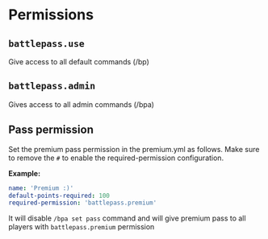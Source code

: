 # Permissions

## `battlepass.use`

Give access to all default commands (/bp)

## `battlepass.admin`

Gives access to all admin commands (/bpa)

## Pass permission

Set the premium pass permission in the premium.yml as follows. Make sure to remove the `#` to enable the required-permission configuration.

**Example:**

```yaml
name: 'Premium :)'
default-points-required: 100
required-permission: 'battlepass.premium'
```

It will disable `/bpa set pass` command and will give premium pass to all players with `battlepass.premium` permission
